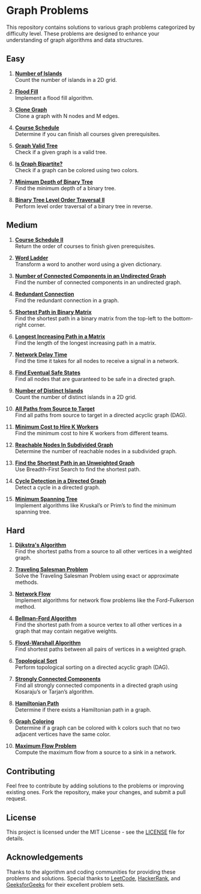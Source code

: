 # Graph Problems

This repository contains solutions to various graph problems categorized by difficulty level. These problems are designed to enhance your understanding of graph algorithms and data structures.

## Easy

1. **[Number of Islands](#)**  
   Count the number of islands in a 2D grid.

2. **[Flood Fill](#)**  
   Implement a flood fill algorithm.

3. **[Clone Graph](#)**  
   Clone a graph with N nodes and M edges.

4. **[Course Schedule](#)**  
   Determine if you can finish all courses given prerequisites.

5. **[Graph Valid Tree](#)**  
   Check if a given graph is a valid tree.

6. **[Is Graph Bipartite?](#)**  
   Check if a graph can be colored using two colors.

7. **[Minimum Depth of Binary Tree](#)**  
   Find the minimum depth of a binary tree.

8. **[Binary Tree Level Order Traversal II](#)**  
   Perform level order traversal of a binary tree in reverse.

## Medium

1. **[Course Schedule II](#)**  
   Return the order of courses to finish given prerequisites.

2. **[Word Ladder](#)**  
   Transform a word to another word using a given dictionary.

3. **[Number of Connected Components in an Undirected Graph](#)**  
   Find the number of connected components in an undirected graph.

4. **[Redundant Connection](#)**  
   Find the redundant connection in a graph.

5. **[Shortest Path in Binary Matrix](#)**  
   Find the shortest path in a binary matrix from the top-left to the bottom-right corner.

6. **[Longest Increasing Path in a Matrix](#)**  
   Find the length of the longest increasing path in a matrix.

7. **[Network Delay Time](#)**  
   Find the time it takes for all nodes to receive a signal in a network.

8. **[Find Eventual Safe States](#)**  
   Find all nodes that are guaranteed to be safe in a directed graph.

9. **[Number of Distinct Islands](#)**  
   Count the number of distinct islands in a 2D grid.

10. **[All Paths from Source to Target](#)**  
    Find all paths from source to target in a directed acyclic graph (DAG).

11. **[Minimum Cost to Hire K Workers](#)**  
    Find the minimum cost to hire K workers from different teams.

12. **[Reachable Nodes In Subdivided Graph](#)**  
    Determine the number of reachable nodes in a subdivided graph.

13. **[Find the Shortest Path in an Unweighted Graph](#)**  
    Use Breadth-First Search to find the shortest path.

14. **[Cycle Detection in a Directed Graph](#)**  
    Detect a cycle in a directed graph.

15. **[Minimum Spanning Tree](#)**  
    Implement algorithms like Kruskal’s or Prim’s to find the minimum spanning tree.

## Hard

1. **[Dijkstra's Algorithm](#)**  
   Find the shortest paths from a source to all other vertices in a weighted graph.

2. **[Traveling Salesman Problem](#)**  
   Solve the Traveling Salesman Problem using exact or approximate methods.

3. **[Network Flow](#)**  
   Implement algorithms for network flow problems like the Ford-Fulkerson method.

4. **[Bellman-Ford Algorithm](#)**  
   Find the shortest path from a source vertex to all other vertices in a graph that may contain negative weights.

5. **[Floyd-Warshall Algorithm](#)**  
   Find shortest paths between all pairs of vertices in a weighted graph.

6. **[Topological Sort](#)**  
   Perform topological sorting on a directed acyclic graph (DAG).

7. **[Strongly Connected Components](#)**  
   Find all strongly connected components in a directed graph using Kosaraju’s or Tarjan’s algorithm.

8. **[Hamiltonian Path](#)**  
   Determine if there exists a Hamiltonian path in a graph.

9. **[Graph Coloring](#)**  
   Determine if a graph can be colored with k colors such that no two adjacent vertices have the same color.

10. **[Maximum Flow Problem](#)**  
    Compute the maximum flow from a source to a sink in a network.

## Contributing

Feel free to contribute by adding solutions to the problems or improving existing ones. Fork the repository, make your changes, and submit a pull request.

## License

This project is licensed under the MIT License - see the [LICENSE](LICENSE) file for details.

## Acknowledgements

Thanks to the algorithm and coding communities for providing these problems and solutions. Special thanks to [LeetCode](https://leetcode.com), [HackerRank](https://hackerrank.com), and [GeeksforGeeks](https://geeksforgeeks.org) for their excellent problem sets.

